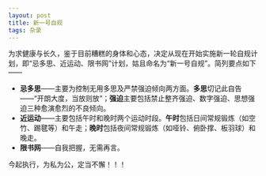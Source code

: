 ```yaml
---
layout: post
title: 新一号自规
tags: 杂录
---
```


为求健康与长久，鉴于目前糟糕的身体和心态，决定从现在开始实施新一轮自规计划，即“忌多思、近运动、限书网”计划，姑且命名为“新一号自规”。简列要点如下——

- **忌多思**——主要为控制无用多思及严禁强迫倾向两方面。**多思**切记此自告——“开朗大度，当放则放”；**强迫**主要包括禁止整齐强迫、数字强迫、思想强迫三种愈演愈烈的不良倾向。
- **近运动**——主要包括午时和晚时两个运动时段。**午时**包括日间常规锻炼（如空竹、踢毽等）和午走；**晚时**包括夜间常规锻炼（如哑铃、俯卧撑、板羽球）和晚走。
- **限书网**——自我把握，无需再言。

今起执行，为私为公，定当不懈！！！